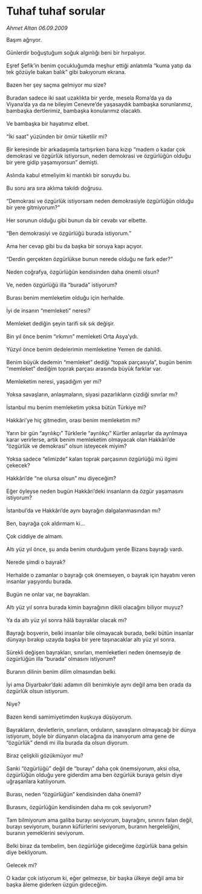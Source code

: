 # Tuhaf tuhaf sorular

*Ahmet Altan 06.09.2009*

<div class="taraf_structure_2col_1zq">
<div class="margen_n">



 <p>Başım ağrıyor. <br/><br/>Günlerdir boğuştuğum soğuk algınlığı beni bir hırpalıyor. <br/><br/>Eşref Şefik’in benim çocukluğumda meşhur ettiği anlatımla “kuma yatıp da tek gözüyle bakan balık” gibi bakıyorum ekrana. <br/><br/>Bazen her şey saçma gelmiyor mu size? <br/><br/>Buradan sadece iki saat uzaklıkta bir yerde, mesela Roma’da ya da Viyana’da ya da ne bileyim Cenevre’de yaşasaydık bambaşka sorunlarımız, bambaşka dertlerimiz, bambaşka konularımız olacaktı. <br/><br/>Ve bambaşka bir hayatımız elbet. <br/><br/>“İki saat” yüzünden bir ömür tüketilir mi? <br/><br/>Bir keresinde bir arkadaşımla tartışırken bana kızıp “madem o kadar çok demokrasi ve özgürlük istiyorsun, neden demokrasi ve özgürlüğün olduğu bir yere gidip yaşamıyorsun” demişti. <br/><br/>Aslında kabul etmeliyim ki mantıklı bir soruydu bu. <br/><br/>Bu soru ara sıra aklıma takıldı doğrusu. <br/><br/>“Demokrasi ve özgürlük istiyorsam neden demokrasiyle özgürlüğün olduğu bir yere gitmiyorum?” <br/><br/>Her sorunun olduğu gibi bunun da bir cevabı var elbette. <br/><br/>“Ben demokrasiyi ve özgürlüğü burada istiyorum.” <br/><br/>Ama her cevap gibi bu da başka bir soruya kapı açıyor. <br/><br/>“Derdin gerçekten özgürlükse bunun nerede olduğu ne fark eder?” <br/><br/>Neden coğrafya, özgürlüğün kendisinden daha önemli olsun? <br/><br/>Ve, neden özgürlüğü illa “burada” istiyorum? <br/><br/>Burası benim memleketim olduğu için herhalde. <br/><br/>İyi de insanın “memleketi” neresi? <br/><br/>Memleket dediğin şeyin tarifi sık sık değişir. <br/><br/>Bin yıl önce benim “ırkımın” memleketi Orta Asya’ydı. <br/><br/>Yüzyıl önce benim dedelerimin memleketine Yemen de dahildi. <br/><br/>Benim büyük dedemin “memleket” dediği “topak parçasıyla”, bugün benim “memleket” dediğim toprak parçası arasında büyük farklar var. <br/><br/>Memleketim neresi, yaşadığım yer mi? <br/><br/>Yoksa savaşların, anlaşmaların, siyasi pazarlıkların çizdiği sınırlar mı? <br/><br/>İstanbul mu benim memleketim yoksa bütün Türkiye mi? <br/><br/>Hakkâri’ye hiç gitmedim, orası benim memleketim mi? <br/><br/>Yarın bir gün “ayrılıkçı” Türklerle “ayrılıkçı” Kürtler anlaşırlar da ayrılmaya karar verirlerse, artık benim memleketim olmayacak olan Hakkâri’de “özgürlük ve demokrasi” olsun isteyecek miyim? <br/><br/>Yoksa sadece “elimizde” kalan toprak parçasının özgürlüğü mü ilgimi çekecek? <br/><br/>Hakkâri’de “ne olursa olsun” mu diyeceğim? <br/><br/>Eğer öyleyse neden bugün Hakkâri’deki insanların da özgür yaşamasını istiyorum? <br/><br/>İstanbul’da ve Hakkâri’de aynı bayrağın dalgalanmasından mı? <br/><br/>Ben, bayrağa çok aldırmam ki... <br/><br/>Çok ciddiye de almam. <br/><br/>Altı yüz yıl önce, şu anda benim oturduğum yerde Bizans bayrağı vardı. <br/><br/>Nerede şimdi o bayrak? <br/><br/>Herhalde o zamanlar o bayrağı çok önemseyen, o bayrak için hayatını veren insanlar yaşıyordu burada. <br/><br/>Bugün ne onlar var, ne bayrakları. <br/><br/>Altı yüz yıl sonra burada kimin bayrağının dikili olacağını biliyor muyuz? <br/><br/>Ya da altı yüz yıl sonra hâlâ bayraklar olacak mı? <br/><br/>Bayrağı boşverin, belki insanlar bile olmayacak burada, belki bütün insanlar dünyayı bırakıp uzayda başka bir yere taşınacaklar altı yüz yıl sonra. <br/><br/>Sürekli değişen bayrakları, sınırları, memleketleri neden önemseyip de özgürlüğün illa “burada” olmasını istiyorum? <br/><br/>Buranın dilinin benim dilim olmasından belki. <br/><br/>İyi ama Diyarbakır’daki adamın dili benimkiyle aynı değil ama ben orada da özgürlük olsun istiyorum. <br/><br/>Niye? <br/><br/>Bazen kendi samimiyetimden kuşkuya düşüyorum. <br/><br/>Bayrakların, devletlerin, sınırların, orduların, savaşların olmayacağı bir dünya istiyorum, böyle bir dünyanın olacağına da inanıyorum ama gene de “özgürlük” dendi mi illa burada da olsun diyorum. <br/><br/>Biraz çelişkili gözükmüyor mu? <br/><br/>Sanki “özgürlüğü” değil de “burayı” daha çok önemsiyorum, aksi olsa, özgürlüğün olduğu yere giderdim ama ben özgürlük buraya gelsin diye uğraşanlara katılıyorum. <br/><br/>Burası, neden “özgürlüğün” kendisinden daha önemli? <br/><br/>Burasını, özgürlüğün kendisinden daha mı çok seviyorum? <br/><br/>Tam bilmiyorum ama galiba burayı seviyorum, bayrağını, sınırını falan değil, burayı seviyorum, buranın küfürlerini seviyorum, buranın hergeleliğini, buranın yemeklerini seviyorum. <br/><br/>Belki biraz da tembelim, ben özgürlüğe gideceğime özgürlük bana gelsin diye bekliyorum. <br/><br/>Gelecek mi? <br/><br/>O kadar çok istiyorum ki, eğer gelmezse, bir başka ülkeye değil ama bir başka âleme giderken üzgün gideceğim.</p>
<br/>
<br/>
<br/>



<br/>


<div id="taraf_not">
</div>

</div>


</div>
